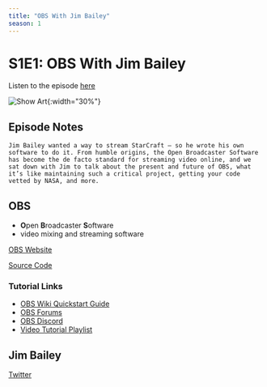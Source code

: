 ```yaml
---
title: "OBS With Jim Bailey"
season: 1
---
```

# S1E1: OBS With Jim Bailey

Listen to the episode [here](https://fosspod.content.town/episodes/obs-with-jim-bailey)

![Show Art](https://image.simplecastcdn.com/images/369e8282-bab3-4f89-8844-5a60aee0d43c/b1dc96e6-a895-4e63-9ddb-423b189615ce/3000x3000/maxresdefault.jpg){:width="30%"}

## Episode Notes
```
Jim Bailey wanted a way to stream StarCraft – so he wrote his own software to do it. From humble origins, the Open Broadcaster Software has become the de facto standard for streaming video online, and we sat down with Jim to talk about the present and future of OBS, what it’s like maintaining such a critical project, getting your code vetted by NASA, and more.
```

## OBS
 - **O**pen **B**roadcaster **S**oftware
 - video mixing and streaming software

[OBS Website](https://obsproject.com/)

[Source Code](https://github.com/obsproject/obs-studio)

### Tutorial Links

- [OBS Wiki Quickstart Guide](https://obsproject.com/wiki/OBS-Studio-Quickstart)
- [OBS Forums](https://obsproject.com/forum/)
- [OBS Discord](https://obsproject.com/discord)
- [Video Tutorial Playlist](https://youtube.com/playlist?list=PLzo7l8HTJNK-IKzM_zDicTd2u20Ab2pAl)

## Jim Bailey

[Twitter](https://twitter.com/WizardOfOBS)
